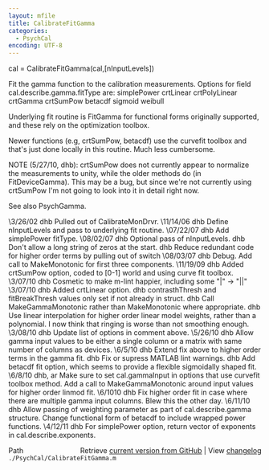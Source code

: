 ```yaml
---
layout: mfile
title: CalibrateFitGamma
categories:
  - PsychCal
encoding: UTF-8
---
```


cal = CalibrateFitGamma(cal,[nInputLevels])

Fit the gamma function to the calibration measurements.  Options for field
cal.describe.gamma.fitType are:
   simplePower
   crtLinear
   crtPolyLinear
   crtGamma
   crtSumPow
   betacdf
   sigmoid
   weibull

Underlying fit routine is FitGamma for functional forms originally supported,
and these rely on the optimization toolbox.

Newer functions (e.g, crtSumPow, betacdf) use the curvefit toolbox and that's just
done locally in this routine.  Much less cumbersome.

NOTE (5/27/10, dhb): crtSumPow does not currently appear to normalize the
measurements to unity, while the older methods do (in FitDeviceGamma).
This may be a bug, but since we're not currently using crtSumPow I'm not
going to look into it in detail right now.

See also PsychGamma.

\3/26/02  dhb  Pulled out of CalibrateMonDrvr.
\11/14/06 dhb  Define nInputLevels and pass to underlying fit routine.
\07/22/07 dhb  Add simplePower fitType.
\08/02/07 dhb  Optional pass of nInputLevels.
         dhb  Don't allow a long string of zeros at the start.
         dhb  Reduce redundant code for higher order terms by pulling out of switch
\08/03/07 dhb  Debug.  Add call to MakeMonotonic for first three components.
\11/19/09 dhb  Added crtSumPow option, coded to [0-1] world and using curve fit toolbox.
\3/07/10  dhb  Cosmetic to make m-lint happier, including some "|" -\> "||"
\3/07/10  dhb  Added crtLinear option.
         dhb  contrasthThresh and fitBreakThresh values only set if not already in struct.
         dhb  Call MakeGammaMonotonic rather than MakeMonotonic where appropriate.
         dhb  Use linear interpolation for higher order linear model weights, rather than
              a polynomial.  I now think that ringing is worse than not smoothing enough.
\3/08/10  dhb  Update list of options in comment above.
\5/26/10  dhb  Allow gamma input values to be either a single column or a matrix with same number of columns as devices.
\6/5/10   dhb  Extend fix above to higher order terms in the gamma fit.
         dhb  Fix or supress MATLAB lint warnings.
         dhb  Add betacdf fit option, which seems to provide a flexible sigmoidally shaped fit.
\6/8/10   dhb, ar Make sure to set cal.gammaInput in options that use curvefit toolbox method.
              Add a call to MakeGammaMonotonic around input values for higher order linmod fit.
\6/1010   dhb  Fix higher order fit in case where there are multiple gamma input columns.  Blew this the other day.
\6/11/10  dhb  Allow passing of weighting parameter as part of cal.describe.gamma structure.  Change functional form of betacdf
              to include wrapped power functions.
\4/12/11  dhb  For simplePower option, return vector of exponents in cal.describe.exponents.


<div class="code_header" style="text-align:right;">
  <span style="float:left;">Path&nbsp;&nbsp;</span> <span class="counter">Retrieve <a href=
  "https://raw.github.com/Psychtoolbox-3/Psychtoolbox-3/beta/./PsychCal/CalibrateFitGamma.m">current version from GitHub</a> | View <a href=
  "https://github.com/Psychtoolbox-3/Psychtoolbox-3/commits/beta/./PsychCal/CalibrateFitGamma.m">changelog</a></span>
</div>
<div class="code">
  <code>./PsychCal/CalibrateFitGamma.m</code>
</div>
